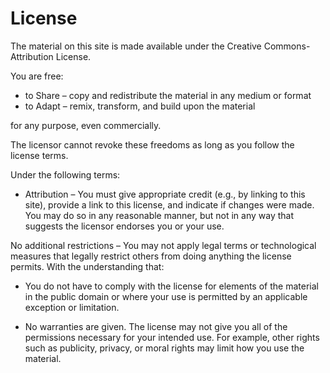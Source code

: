# License

The material on this site is made available under the Creative
Commons-Attribution License.

You are free:

*   to Share – copy and redistribute the material in any medium or format
*   to Adapt – remix, transform, and build upon the material

for any purpose, even commercially.

The licensor cannot revoke these freedoms as long as you follow the
license terms.

Under the following terms:

*   Attribution – You must give appropriate credit (e.g., by linking to
    this site), provide a link to this license, and indicate if
    changes were made. You may do so in any reasonable manner, but not
    in any way that suggests the licensor endorses you or your use.

No additional restrictions – You may not apply legal terms or
technological measures that legally restrict others from doing
anything the license permits.  With the understanding that:

*   You do not have to comply with the license for elements of the
    material in the public domain or where your use is permitted by an
    applicable exception or limitation.

*   No warranties are given. The license may not give you all of the
    permissions necessary for your intended use. For example, other
    rights such as publicity, privacy, or moral rights may limit how
    you use the material.
